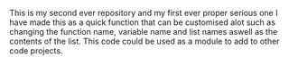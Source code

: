 This is my second ever repository and my first ever proper
serious one I have made this as a quick 
function that can be customised alot such as changing
the function name, variable name and list names 
aswell as the contents of the list.
This code could be used as a module to 
add to other code projects.
